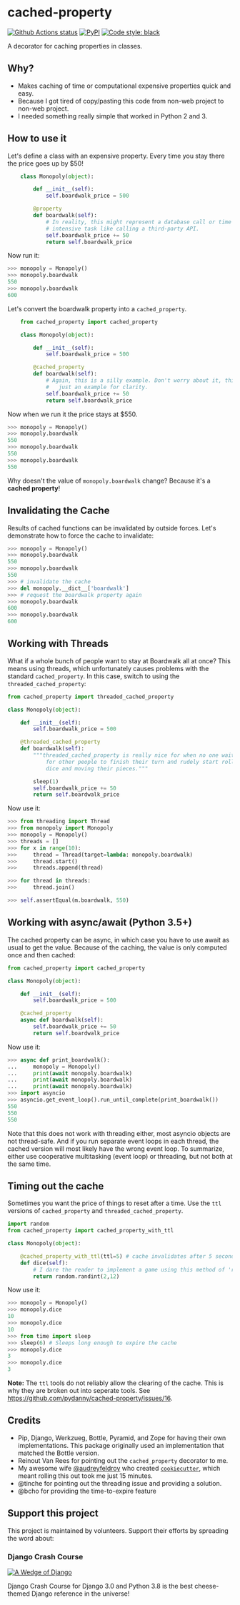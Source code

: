 # cached-property

[![Github Actions status](https://github.com/pydanny/cached-property/workflows/Python%20package/badge.svg)](https://github.com/pydanny/cached-property/actions)
[![PyPI](https://img.shields.io/pypi/v/cached-property.svg)](https://pypi.python.org/pypi/cached-property)
[![Code style: black](https://img.shields.io/badge/code%20style-black-000000.svg)](https://github.com/ambv/black)

A decorator for caching properties in classes.

## Why?

* Makes caching of time or computational expensive properties quick and easy.
* Because I got tired of copy/pasting this code from non-web project to non-web project.
* I needed something really simple that worked in Python 2 and 3.

## How to use it

Let's define a class with an expensive property. Every time you stay there the
price goes up by $50!

```python
    class Monopoly(object):

        def __init__(self):
            self.boardwalk_price = 500

        @property
        def boardwalk(self):
            # In reality, this might represent a database call or time
            # intensive task like calling a third-party API.
            self.boardwalk_price += 50
            return self.boardwalk_price
```

Now run it:

```python
>>> monopoly = Monopoly()
>>> monopoly.boardwalk
550
>>> monopoly.boardwalk
600
```

Let's convert the boardwalk property into a `cached_property`.

```python
    from cached_property import cached_property

    class Monopoly(object):

        def __init__(self):
            self.boardwalk_price = 500

        @cached_property
        def boardwalk(self):
            # Again, this is a silly example. Don't worry about it, this is
            #   just an example for clarity.
            self.boardwalk_price += 50
            return self.boardwalk_price
```

Now when we run it the price stays at $550.

```python
>>> monopoly = Monopoly()
>>> monopoly.boardwalk
550
>>> monopoly.boardwalk
550
>>> monopoly.boardwalk
550
```

Why doesn't the value of `monopoly.boardwalk` change? Because it's a **cached property**!

## Invalidating the Cache

Results of cached functions can be invalidated by outside forces. Let's demonstrate how to force the cache to invalidate:

```python
>>> monopoly = Monopoly()
>>> monopoly.boardwalk
550
>>> monopoly.boardwalk
550
>>> # invalidate the cache
>>> del monopoly.__dict__['boardwalk']
>>> # request the boardwalk property again
>>> monopoly.boardwalk
600
>>> monopoly.boardwalk
600
```

## Working with Threads

What if a whole bunch of people want to stay at Boardwalk all at once? This means using threads, which
unfortunately causes problems with the standard `cached_property`. In this case, switch to using the
`threaded_cached_property`:

```python
from cached_property import threaded_cached_property

class Monopoly(object):

    def __init__(self):
        self.boardwalk_price = 500

    @threaded_cached_property
    def boardwalk(self):
        """threaded_cached_property is really nice for when no one waits
            for other people to finish their turn and rudely start rolling
            dice and moving their pieces."""

        sleep(1)
        self.boardwalk_price += 50
        return self.boardwalk_price
```

Now use it:

```python
>>> from threading import Thread
>>> from monopoly import Monopoly
>>> monopoly = Monopoly()
>>> threads = []
>>> for x in range(10):
>>>     thread = Thread(target=lambda: monopoly.boardwalk)
>>>     thread.start()
>>>     threads.append(thread)

>>> for thread in threads:
>>>     thread.join()

>>> self.assertEqual(m.boardwalk, 550)
```

## Working with async/await (Python 3.5+)

The cached property can be async, in which case you have to use await
as usual to get the value. Because of the caching, the value is only
computed once and then cached:

```python
from cached_property import cached_property

class Monopoly(object):

    def __init__(self):
        self.boardwalk_price = 500

    @cached_property
    async def boardwalk(self):
        self.boardwalk_price += 50
        return self.boardwalk_price
```

Now use it:

```python
>>> async def print_boardwalk():
...     monopoly = Monopoly()
...     print(await monopoly.boardwalk)
...     print(await monopoly.boardwalk)
...     print(await monopoly.boardwalk)
>>> import asyncio
>>> asyncio.get_event_loop().run_until_complete(print_boardwalk())
550
550
550
```

Note that this does not work with threading either, most asyncio
objects are not thread-safe. And if you run separate event loops in
each thread, the cached version will most likely have the wrong event
loop. To summarize, either use cooperative multitasking (event loop)
or threading, but not both at the same time.

## Timing out the cache

Sometimes you want the price of things to reset after a time. Use the `ttl`
versions of `cached_property` and `threaded_cached_property`.

```python
import random
from cached_property import cached_property_with_ttl

class Monopoly(object):

    @cached_property_with_ttl(ttl=5) # cache invalidates after 5 seconds
    def dice(self):
        # I dare the reader to implement a game using this method of 'rolling dice'.
        return random.randint(2,12)
```

Now use it:

```python
>>> monopoly = Monopoly()
>>> monopoly.dice
10
>>> monopoly.dice
10
>>> from time import sleep
>>> sleep(6) # Sleeps long enough to expire the cache
>>> monopoly.dice
3
>>> monopoly.dice
3
```

**Note:** The `ttl` tools do not reliably allow the clearing of the cache. This
is why they are broken out into seperate tools. See https://github.com/pydanny/cached-property/issues/16.

## Credits

* Pip, Django, Werkzueg, Bottle, Pyramid, and Zope for having their own implementations. This package originally used an implementation that matched the Bottle version.
* Reinout Van Rees for pointing out the `cached_property` decorator to me.
* My awesome wife [@audreyfeldroy](https://github.com/audreyfeldroy) who created [`cookiecutter`](https://github.com/cookiecutter/cookiecutter), which meant rolling this out took me just 15 minutes.
* @tinche for pointing out the threading issue and providing a solution.
* @bcho for providing the time-to-expire feature

## Support this project

This project is maintained by volunteers. Support their efforts by spreading the word about:

### Django Crash Course

[![A Wedge of Django](https://cdn.shopify.com/s/files/1/0304/6901/products/AWoD-Front-5.5x8.5in_540x.jpg?v=1600471198)](https://www.feldroy.com/products/django-crash-course)

Django Crash Course for Django 3.0 and Python 3.8 is the best cheese-themed Django reference in the universe!
